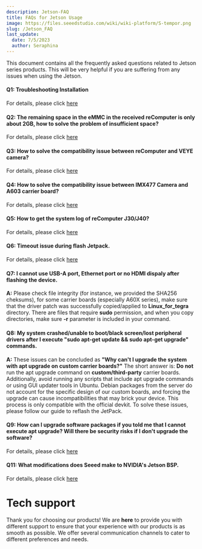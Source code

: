 ```yaml
---
description: Jetson-FAQ
title: FAQs for Jetson Usage
image: https://files.seeedstudio.com/wiki/wiki-platform/S-tempor.png
slug: /Jetson_FAQ
last_update:
  date: 7/5/2023
  author: Seraphina
---
```



This document contains all the frequently asked questions related to Jetson series products. This will be very helpful if you are suffering from any issues when using the Jetson.

#### Q1: Troubleshooting Installation

For details, please click [here](/Troubleshooting_Installation)

#### Q2: The remaining space in the eMMC in the received reComputer is only about 2GB, how to solve the problem of insufficient space?

For details, please click [here](/solution_of_insufficient_space)

#### Q3: How to solve the compatibility issue between reComputer and VEYE camera?

For details, please click [here](/Solution_for_the_Compatibility_Issue_between_reComputer_and_VEYE_Camera)

#### Q4: How to solve the compatibility issue between IMX477 Camera and A603 carrier board?

For details, please click [here](/Use_IMX477_Camera_with_A603_Jetson_Carrier_Board)

#### Q5: How to get the system log of reComputer J30/J40?

For details, please click [here](/get_the_system_log_of_recomputer_j30_and_j40)

#### Q6: Timeout issue during flash Jetpack.

For details, please click [here](/usb_timeout_during_flash)

#### Q7: I cannot use USB-A port, Ethernet port or no HDMI dispaly after flashing the device.
**A:** Please check file integrity (for instance, we provided the SHA256 cheksums), for some carrier boards (especially A60X series), make sure that the driver patch was successfully copied/applied to **Linux_for_tegra** directory. There are files that require **sudo** permission, and when you copy directories, make sure **-r** parameter is included in your command.

#### Q8: My system crashed/unable to boot/black screen/lost peripheral drivers after I execute "sudo apt-get update && sudo apt-get upgrade" commands.
**A:** These issues can be concluded as **"Why can't I upgrade the system with apt upgrade on custom carrier boards?"** The short answer is: **Do not** run the apt upgrade command on **custom/third-party** carrier boards. Additionally, avoid running any scripts that include apt upgrade commands or using GUI updater tools in Ubuntu. Debian packages from the server do not account for the specific design of our custom boards, and forcing the upgrade can cause incompatibilities that may brick your device. This process is only compatible with the official devkit. To solve these issues, please follow our guide to reflash the JetPack.

#### Q9: How can I upgrade software packages if you told me that I cannot execute apt upgrade? Will there be security risks if I don't upgrade the software?

For details, please click [here](/upgrade_software_packages_for_jetson)

<!-- #### Q10: How to use the OTA (Over-the-Air) method to upgrade the system version of the Jetson device. -->

<!-- For details, please click [here](/updating_jetpack_with_ota) -->

#### Q11: What modifications does Seeed make to NVIDIA's Jetson BSP.

For details, please click [here](/differences_of_l4t_between_seeed_and_nvidia)


# Tech support

Thank you for choosing our products! We are **here** to provide you with different support to ensure that your experience with our products is as smooth as possible. We offer several communication channels to cater to different preferences and needs.

<div class="button_tech_support_container">
<a href="https://forum.seeedstudio.com/" class="button_forum"></a>
<a href="https://www.seeedstudio.com/contacts" class="button_email"></a>
</div>

<div class="button_tech_support_container">
<a href="https://discord.gg/eWkprNDMU7" class="button_discord"></a>
<a href="https://github.com/Seeed-Studio/wiki-documents/discussions/69" class="button_discussion"></a>
</div>
